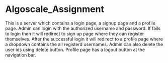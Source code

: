 # Algoscale_Assignment
This is a server which contains a login page, a signup page and a profile page.
Admin can login with the authorized username and password. If fails to login then it will redirect to sign up page where they can register
themselves.
After the successful login it will redirect to a profile page where a dropdown contains the all registerd usernames.
Admin can also delete the user ids using delete button.
Profile page has a logout button at the navigation bar.
